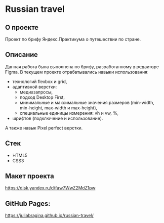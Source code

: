 # Russian travel

## О проекте
Проект по брифу Яндекс.Практикума о путешествии по стране.

## Описание
Данная работа была выполнена по брифу, разработанному в редакторе Figma.
В текущем проекте отрабатывались навыки использования:
- технологий flexbox и grid,
- адаптивной верстки:
  - медиазапросы,
  - подход Desktop First,
  - минимальные и максимальные значения размеров (min-width, min-height, max-width и max-height),
  - специальные единицы измерения: vh и vw, %,
- шрифтов (подключение и использование).

А также навык Pixel perfect верстки.

## Стек
- HTML5
- CSS3

## Макет проекта
https://disk.yandex.ru/d/faw7WwZ2MdZ1pw

## GitHub Pages:
https://juliabragina.github.io/russian-travel/
